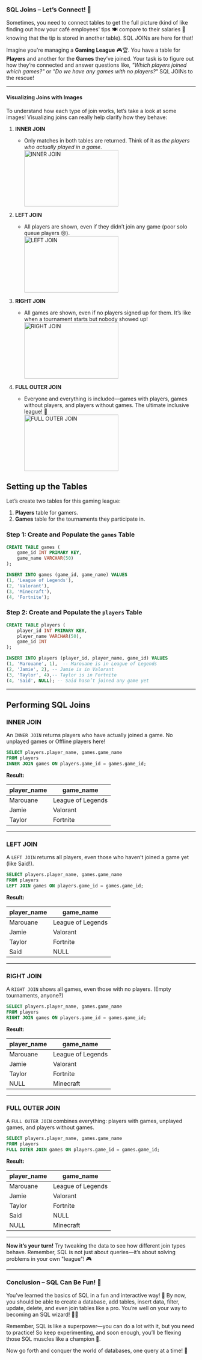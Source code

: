### SQL Joins – Let’s Connect! 🔗  
Sometimes, you need to connect tables to get the full picture (kind of like finding out how your café employees' tips 🍽️ compare to their salaries 💸 knowing that the tip is stored in another table). SQL JOINs are here for that!


Imagine you're managing a **Gaming League** 🎮🏆. You have a table for **Players** and another for the **Games** they’ve joined. Your task is to figure out how they’re connected and answer questions like, *"Which players joined which games?"* or *"Do we have any games with no players?"* SQL JOINs to the rescue!  

---
#### Visualizing Joins with Images

To understand how each type of join works, let’s take a look at some images! Visualizing joins can really help clarify how they behave:

1. **INNER JOIN**  
   - Only matches in both tables are returned. Think of it as *the players who actually played in a game*.
      <img src="https://blog.codinghorror.com/content/images/uploads/2007/10/6a0120a85dcdae970b012877702708970c-pi.png" alt="INNER JOIN" width="250" height="150" style="display:block; margin-left: 0;"/>

2. **LEFT JOIN**  
   - All players are shown, even if they didn’t join any game (poor solo queue players 😢). 
      <img src="https://media.geeksforgeeks.org/wp-content/uploads/20240605161731/Left_Join.png" alt="LEFT JOIN" width="250" height="150" style="display:block; margin-left: 0;"/>

3. **RIGHT JOIN**  
   - All games are shown, even if no players signed up for them. It’s like when a tournament starts but nobody showed up!
      <img src="https://media.geeksforgeeks.org/wp-content/uploads/20220515095048/join.jpg" alt="RIGHT JOIN" width="250" height="150" style="display:block; margin-left: 0;"/>

4. **FULL OUTER JOIN**  
   - Everyone and everything is included—games with players, games without players, and players without games. The ultimate inclusive league! 🥳
      <img src="https://media.geeksforgeeks.org/wp-content/uploads/20240605161926/Full_Join.png" alt="FULL OUTER JOIN" width="250" height="150" style="display:block; margin-left: 0;"/>



## Setting up the Tables  
Let’s create two tables for this gaming league:  
1. **Players** table for gamers.  
2. **Games** table for the tournaments they participate in.  

### Step 1: Create and Populate the `games` Table  
```sql
CREATE TABLE games (
    game_id INT PRIMARY KEY,
    game_name VARCHAR(50)
);

INSERT INTO games (game_id, game_name) VALUES
(1, 'League of Legends'),
(2, 'Valorant'),
(3, 'Minecraft'),
(4, 'Fortnite');
```

### Step 2: Create and Populate the `players` Table  
```sql
CREATE TABLE players (
    player_id INT PRIMARY KEY,
    player_name VARCHAR(50),
    game_id INT
);

INSERT INTO players (player_id, player_name, game_id) VALUES
(1, 'Marouane', 1),  -- Marouane is in League of Legends
(2, 'Jamie', 2), -- Jamie is in Valorant
(3, 'Taylor', 4),-- Taylor is in Fortnite
(4, 'Said', NULL); -- Said hasn’t joined any game yet
```

---

## Performing SQL Joins  

### **INNER JOIN**  
An `INNER JOIN` returns players who have actually joined a game. No unplayed games or Offline players here!  

```sql
SELECT players.player_name, games.game_name
FROM players
INNER JOIN games ON players.game_id = games.game_id;
```  

**Result:**  

| player_name | game_name         |  
|-------------|-------------------|  
| Marouane    | League of Legends |  
| Jamie       | Valorant          |  
| Taylor      | Fortnite          |  

---

### **LEFT JOIN**  
A `LEFT JOIN` returns all players, even those who haven’t joined a game yet (like Said!).  

```sql
SELECT players.player_name, games.game_name
FROM players
LEFT JOIN games ON players.game_id = games.game_id;
```  

**Result:**  

| player_name | game_name         |  
|-------------|-------------------|  
| Marouane    | League of Legends |  
| Jamie       | Valorant          |  
| Taylor      | Fortnite          |  
| Said        | NULL              |  

---

### **RIGHT JOIN**  
A `RIGHT JOIN` shows all games, even those with no players. (Empty tournaments, anyone?)  

```sql
SELECT players.player_name, games.game_name
FROM players
RIGHT JOIN games ON players.game_id = games.game_id;
```  

**Result:**  

| player_name | game_name         |  
|-------------|-------------------|  
| Marouane    | League of Legends |  
| Jamie       | Valorant          |  
| Taylor      | Fortnite          |  
| NULL        | Minecraft         |  

---

### **FULL OUTER JOIN**  
A `FULL OUTER JOIN` combines everything: players with games, unplayed games, and players without games.  

```sql
SELECT players.player_name, games.game_name
FROM players
FULL OUTER JOIN games ON players.game_id = games.game_id;
```  

**Result:**  

| player_name | game_name         |  
|-------------|-------------------|  
| Marouane    | League of Legends |  
| Jamie       | Valorant          |  
| Taylor      | Fortnite          |  
| Said        | NULL              |  
| NULL        | Minecraft         |  

---

**Now it’s your turn!** Try tweaking the data to see how different join types behave. Remember, SQL is not just about queries—it’s about solving problems in your own "league"! 🎮

---

### Conclusion – SQL Can Be Fun! 🎉  
You’ve learned the basics of SQL in a fun and interactive way! 🎈 By now, you should be able to create a database, add tables, insert data, filter, update, delete, and even join tables like a pro. You’re well on your way to becoming an SQL wizard! 🧙‍♂️

Remember, SQL is like a superpower—you can do a lot with it, but you need to practice! So keep experimenting, and soon enough, you’ll be flexing those SQL muscles like a champion 💪.

Now go forth and conquer the world of databases, one query at a time! 🚀
